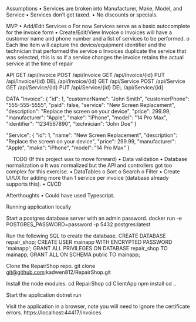 Assumptions
  •	Services are broken into Manufacturer, Make, Model, and Service
  •	Services don’t get taxed.
  •	No discounts or specials.

MVP
  •	Add/Edit Services
    o	For now Services serve as a basic autocomplete for the invoice form
  •	Create/Edit/View Invoice
    o	Invoices will have a customer name and phone number and a list of services to be performed.
    o	Each line item will capture the device/equipment identifier and the technician that performed the service
    o	Invoices duplicate the service that was selected, this is so if a service changes the invoice retains the actual service at the time of repair
    

API
  GET   /api/Invoice
  POST  /api/Invoice
  GET   /api/Invoice/{id}
  PUT   /api/Invoice/{id}
  DEL   /api/Invoice/{id}
  GET   /api/Service
  POST  /api/Service
  GET   /api/Service/{id}
  PUT   /api/Service/{id}
  DEL   /api/Service/{id}  

DATA
  "Invoice": {
    "id": 1,
    "customerName": "John Smith",
    "customerPhone": "555-555-5555",
    "paid": false,
    "service": "New Screen Replacement",
    "description": "Replace the screen on your device",
    "price": 299.99,
    "manufacturer": "Apple",
    "make": "iPhone",
    "model": "14 Pro Max",
    "identifier": "1234567890",
    "technician": "John Doe"
  }

  "Service": {
    "id": 1,
    "name": "New Screen Replacement",
    "description": "Replace the screen on your device",
    "price": 299.99,
    "manufacturer": "Apple",
    "make": "iPhone",
    "model": "14 Pro Max"
  }

 
TODO (If this project was to move forward)
  •	Data validation
  •	Database normalization
    o	It was normalized but the API and controllers got too complex for this exercise.
  •	DataTables
    o	Sort
    o	Search
    o	Filter
  •	Create UI/UX for adding more than 1 service per invoice (database already supports this).
  •	CI/CD

Afterthoughts
•	Could have used Typescript.



Running application locally

Start a postgres database server with an admin password.
  docker run -e POSTGRES_PASSWORD=password -p 5432 postgres:latest

Run the following SQL to create the database.
  CREATE DATABASE repair_shop;
  CREATE USER mainapp WITH ENCRYPTED PASSWORD 'mainapp';
  GRANT ALL PRIVILEGES ON DATABASE repair_shop TO mainapp;
  GRANT ALL ON SCHEMA public TO mainapp;

Clone the RepairShop repo.
  git clone git@github.com:kadwen812/RepairShop.git

Install the node modules.
  cd RepairShop
  cd ClientApp
  npm install
  cd ..

Start the application
  dotnet run

Visit the application in a browser, note you will need to ignore the certificate errors.
  https://localhost:44417/invoices


